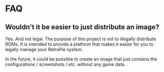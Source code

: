 # FAQ

## Wouldn't it be easier to just distribute an image?

Yes.  And not legal.  The purpose of this project is not to illegally distribute ROMs.
It is intended to provide a platform that makes it easier for you to legally manage
your RetroPie system.

In the future, it could be possible to create an image that just contains the
configurations / screenshots / etc. without any game data.
